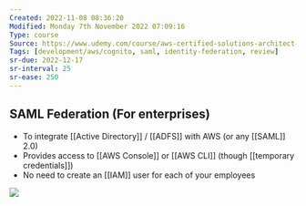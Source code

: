 ```yaml
---
Created: 2022-11-08 08:36:20
Modified: Monday 7th November 2022 07:09:16
Type: course
Source: https://www.udemy.com/course/aws-certified-solutions-architect-associate-saa-c01/?xref=E0Aed11STH4LPUQvCz0GJFABTmM=
Tags: [development/aws/cognito, saml, identity-federation, review]
sr-due: 2022-12-17
sr-interval: 25
sr-ease: 250
---
```


## SAML Federation (For enterprises)

- To integrate [[Active Directory]] / [[ADFS]] with AWS (or any [[SAML]] 2.0)
- Provides access to [[AWS Console]] or [[AWS CLI]] (though [[temporary credentials]])
- No need to create an [[IAM]] user for each of your employees

![](2020-01-01-15-17-04.png)
